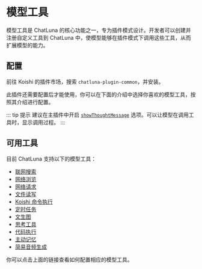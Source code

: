 # 模型工具

模型工具是 ChatLuna 的核心功能之一，专为插件模式设计。开发者可以创建并注册自定义工具到 ChatLuna 中，使模型能够在插件模式下调用这些工具，从而扩展模型的能力。

## 配置

前往 Koishi 的插件市场，搜索 `chatluna-plugin-common`，并安装。

此插件还需要配置后才能使用，你可以在下面的介绍中选择你喜欢的模型工具，按照其介绍进行配置。

::: tip 提示
建议在主插件中开启 [`showThoughtMessage`](../useful-configurations.md#showThoughtMessage) 选项。可以让模型在调用工具时，显示调用过程。
:::

## 可用工具

目前 ChatLuna 支持以下的模型工具：

- [联网搜索](web-search.md)
- [网络浏览](web-browser.md)
- [网络请求](request-web.md)
- [文件读写](file-io.md)
- [Koishi 命令执行](command-execution.md)
- [定时任务](cron.md)
- [文生图](draw.md)
- [思考工具](thinking.md)
- [代码执行](code-interpreter.md)
- [主动记忆](active-memory.md)
- [简易音频生成](simple-audio-generation.md)

你可以点击上面的链接查看如何配置相应的模型工具。
